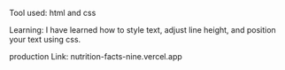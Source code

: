 Tool used: html and css

Learning:
    I have learned how to style text, adjust line height, and position your text using css.

production Link: nutrition-facts-nine.vercel.app

